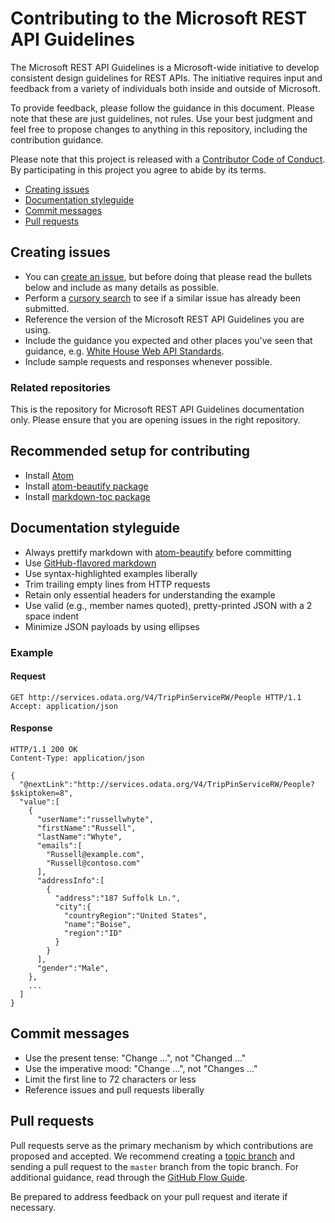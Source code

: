 # Contributing to the Microsoft REST API Guidelines
The Microsoft REST API Guidelines is a Microsoft-wide initiative to develop consistent design guidelines for REST APIs. The initiative requires input and feedback from a variety of individuals both inside and outside of Microsoft.

To provide feedback, please follow the guidance in this document. Please note that these are just guidelines, not rules. Use your best judgment and feel free to propose changes to anything in this repository, including the contribution guidance.

Please note that this project is released with a [Contributor Code of Conduct][code-of-conduct]. By participating in this project you agree to abide by its terms.
- [Creating issues](#creating-issues)
- [Documentation styleguide](#documentation-styleguide)
- [Commit messages](#commit-messages)
- [Pull requests](#pull-requests)

## Creating issues
- You can [create an issue][new-issue], but before doing that please read the bullets below and include as many details as possible.
- Perform a [cursory search][issue-search] to see if a similar issue has already been submitted.
- Reference the version of the Microsoft REST API Guidelines you are using.
- Include the guidance you expected and other places you've seen that guidance, e.g. [White House Web API Standards][white-house-api-guidelines].
- Include sample requests and responses whenever possible.

### Related repositories
This is the repository for Microsoft REST API Guidelines documentation only. Please ensure that you are opening issues in the right repository.

## Recommended setup for contributing
- Install [Atom][atom]
- Install [atom-beautify package][atom-beautify]
- Install [markdown-toc package][markdown-toc]

## Documentation styleguide
- Always prettify markdown with [atom-beautify][atom-beautify] before committing
- Use [GitHub-flavored markdown][gfm]
- Use syntax-highlighted examples liberally
- Trim trailing empty lines from HTTP requests
- Retain only essential headers for understanding the example
- Use valid (e.g., member names quoted), pretty-printed JSON with a 2 space indent
- Minimize JSON payloads by using ellipses

### Example
#### Request

```http
GET http://services.odata.org/V4/TripPinServiceRW/People HTTP/1.1
Accept: application/json
```

#### Response

```http
HTTP/1.1 200 OK
Content-Type: application/json

{
  "@nextLink":"http://services.odata.org/V4/TripPinServiceRW/People?$skiptoken=8",
  "value":[
    {
      "userName":"russellwhyte",
      "firstName":"Russell",
      "lastName":"Whyte",
      "emails":[
        "Russell@example.com",
        "Russell@contoso.com"
      ],
      "addressInfo":[
        {
          "address":"187 Suffolk Ln.",
          "city":{
            "countryRegion":"United States",
            "name":"Boise",
            "region":"ID"
          }
        }
      ],
      "gender":"Male",
    },
    ...
  ]
}
```

## Commit messages
- Use the present tense: "Change ...", not "Changed ..."
- Use the imperative mood: "Change ...", not "Changes ..."
- Limit the first line to 72 characters or less
- Reference issues and pull requests liberally

## Pull requests
Pull requests serve as the primary mechanism by which contributions are proposed and accepted. We recommend creating a [topic branch][topic-branch] and sending a pull request to the `master` branch from the topic branch. For additional guidance, read through the [GitHub Flow Guide][github-flow-guide].

Be prepared to address feedback on your pull request and iterate if necessary.

[code-of-conduct]: CODE_OF_CONDUCT.md
[new-issue]: https://github.com/Microsoft/api-guidelines/issues/new
[issue-search]: https://github.com/Microsoft/api-guidelines/issues
[white-house-api-guidelines]: https://github.com/WhiteHouse/api-standards/blob/master/README.md
[topic-branch]: http://www.git-scm.com/book/en/v2/Git-Branching-Branching-Workflows#Topic-Branches
[gfm]: https://guides.github.com/features/mastering-markdown/#GitHub-flavored-markdown
[github-flow-guide]: https://guides.github.com/introduction/flow/
[atom-beautify]: https://atom.io/packages/atom-beautify
[atom]: http://atom.io
[markdown-toc]: https://atom.io/packages/markdown-toc
